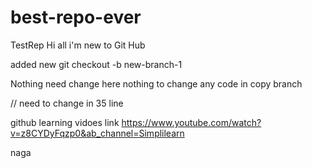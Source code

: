 
# best-repo-ever
TestRep
Hi all i'm new to Git Hub 

added new
git checkout -b new-branch-1

Nothing need change here 
nothing to change any code in copy branch 
<!-- new edit from main branch  -->

// need to change in 35 line   

github learning vidoes link 
https://www.youtube.com/watch?v=z8CYDyFqzp0&ab_channel=Simplilearn 


<value>
naga
</Value> 